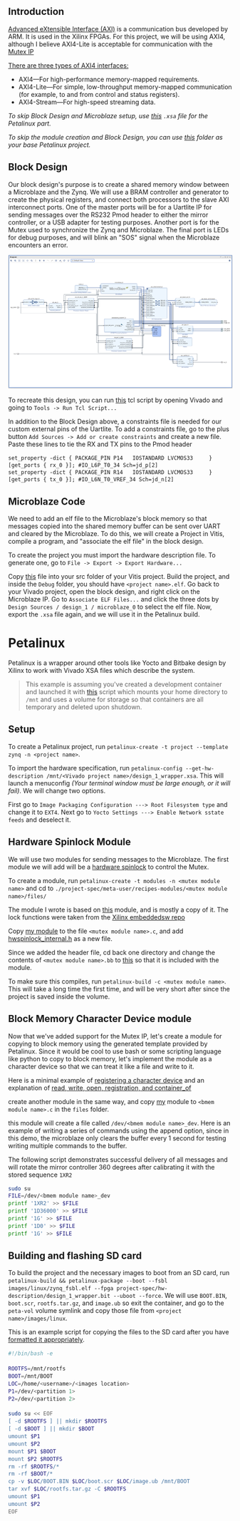 ## Introduction

[Advanced eXtensible Interface (AXI)](https://en.wikipedia.org/wiki/Advanced_eXtensible_Interface) is a communication bus developed by ARM. It is used in the Xilinx FPGAs. For this project, we will be using AXI4, although I believe AXI4-Lite is acceptable for communication with the [Mutex IP](https://docs.xilinx.com/v/u/en-US/pg117-mutex)

[There are three types of AXI4 interfaces:](https://docs.xilinx.com/v/u/en-US/ug761_axi_reference_guide)
- AXI4—For high-performance memory-mapped requirements.
- AXI4-Lite—For simple, low-throughput memory-mapped communication (for example,
to and from control and status registers).
- AXI4-Stream—For high-speed streaming data.

*To skip Block Design and Microblaze setup, use [this](https://gitlab.ssec.wisc.edu/mkurzynski/petalinux-zybo-z7-20/-/blob/BlockMemMutex/hw/design_1_wrapper.xsa) `.xsa` file for the Petalinux part.*

*To skip the module creation and Block Design, you can use [this](https://gitlab.ssec.wisc.edu/mkurzynski/petalinux-zybo-z7-20/-/tree/BlockMemMutex/os) folder as your base Petalinux project.*

## Block Design

Our block design's purpose is to create a shared memory window between a Microblaze and the Zynq. We will use a BRAM controller and generator to create the physical registers, and connect both processors to the slave AXI interconnect ports. One of the master ports will be for a Uartlite IP for sending messages over the RS232 Pmod header to either the mirror controller, or a USB adapter for testing purposes. Another port is for the Mutex used to synchronize the Zynq and Microblaze. The final port is LEDs for debug purposes, and will blink an "SOS" signal when the Microblaze encounters an error.

![image](uploads/260be8f8efc7144a52a876ddf85c0179/image.png)

To recreate this design, you can run [this](https://gitlab.ssec.wisc.edu/mkurzynski/petalinux-zybo-z7-20/-/blob/BlockMemMutex/hw/design_1.tcl) tcl script by opening Vivado and going to `Tools -> Run Tcl Script...`

In addition to the Block Design above, a constraints file is needed for our custom external pins of the Uartlite. To add a constraints file, go to the plus button `Add Sources -> Add or create constraints` and create a new file. Paste these lines to tie the RX and TX pins to the Pmod header
```
set_property -dict { PACKAGE_PIN P14   IOSTANDARD LVCMOS33     } [get_ports { rx_0 }]; #IO_L6P_T0_34 Sch=jd_p[2]                  
set_property -dict { PACKAGE_PIN R14   IOSTANDARD LVCMOS33     } [get_ports { tx_0 }]; #IO_L6N_T0_VREF_34 Sch=jd_n[2]
```

## Microblaze Code

We need to add an elf file to the Microblaze's block memory so that messages copied into the shared memory buffer can be sent over UART and cleared by the Microblaze. To do this, we will create a Project in Vitis, compile a program, and "associate the elf file" in the block design.

To create the project you must import the hardware description file. To generate one, go to `File -> Export -> Export Hardware...`

Copy [this](https://gitlab.ssec.wisc.edu/mkurzynski/petalinux-zybo-z7-20/-/blob/BlockMemMutex/sw/main.c) file into your src folder of your Vitis project. Build the project, and inside the `Debug` folder, you should have `<project name>.elf`. Go back to your Vivado project, open the block design, and right click on the Microblaze IP. Go to `Associate ELF Files...` and click the three dots by `Design Sources / design_1 / microblaze_0` to select the elf file. Now, export the `.xsa` file again, and we will use it in the Petalinux build.

# Petalinux

Petalinux is a wrapper around other tools like Yocto and Bitbake design by Xilinx to work with Vivado XSA files which describe the system.

> This example is assuming you've created a development container and launched it with [this](https://gitlab.ssec.wisc.edu/mkurzynski/qemu-zc706-petalinux/-/blob/master/go.sh) script which mounts your home directory to `/mnt` and uses a volume for storage so that containers are all temporary and deleted upon shutdown.

## Setup

To create a Petalinux project, run `petalinux-create -t project --template zynq -n <project name>`.

To import the hardware specification, run `petalinux-config --get-hw-description /mnt/<Vivado project name>/design_1_wrapper.xsa`. This will launch a menuconfig *(Your terminal window must be large enough, or it will fail)*. We will change two options.

First go to `Image Packaging Configuration ---> Root Filesystem type` and change it to `EXT4`. Next go to `Yocto Settings ---> Enable Network sstate feeds` and deselect it.

## Hardware Spinlock Module

We will use two modules for sending messages to the Microblaze. The first module we will add will be a [hardware spinlock](https://docs.kernel.org/locking/hwspinlock.html) to control the Mutex.

To create a module, run `petalinux-create -t modules -n <mutex module name>` and cd to `./project-spec/meta-user/recipes-modules/<mutex module name>/files/`

The module I wrote is based on [this](https://git.kernel.org/pub/scm/linux/kernel/git/stable/linux.git/tree/drivers/hwspinlock/stm32_hwspinlock.c) module, and is mostly a copy of it. The lock functions were taken from the [Xilinx embeddedsw repo](https://github.com/Xilinx/embeddedsw/blob/master/XilinxProcessorIPLib/drivers/mutex/src/xmutex.c)

Copy [my module](https://gitlab.ssec.wisc.edu/mkurzynski/petalinux-zybo-z7-20/-/blob/BlockMemMutex/os/project-spec/meta-user/recipes-modules/ofmutex/files/ofmutex.c) to the file `<mutex module name>.c`, and add [hwspinlock_internal.h](https://git.kernel.org/pub/scm/linux/kernel/git/stable/linux.git/tree/drivers/hwspinlock/hwspinlock_internal.h) as a new file.

Since we added the header file, cd back one directory and change the contents of `<mutex module name>.bb` to [this](https://gitlab.ssec.wisc.edu/mkurzynski/petalinux-zybo-z7-20/-/blob/BlockMemMutex/os/project-spec/meta-user/recipes-modules/ofmutex/ofmutex.bb) so that it is included with the module.

To make sure this compiles, run `petalinux-build -c <mutex module name>`. This will take a long time the first time, and will be very short after since the project is saved inside the volume.

## Block Memory Character Device module

Now that we've added support for the Mutex IP, let's create a module for copying to block memory using the generated template provided by Petalinux. Since it would be cool to use bash or some scripting language like python to copy to block memory, let's implement the module as a character device so that we can treat it like a file and write to it.

Here is a minimal example of [registering a character device](https://github.com/cirosantilli/linux-kernel-module-cheat/blob/master/kernel_modules/character_device_create.c) and an explanation of [read, write, open, registration, and container_of](https://linux-kernel-labs.github.io/refs/heads/master/labs/device_drivers.html#implementation-of-operations)

create another module in the same way, and copy [my](https://gitlab.ssec.wisc.edu/mkurzynski/petalinux-zybo-z7-20/-/blob/BlockMemMutex/os/project-spec/meta-user/recipes-modules/ofblockmem/files/ofblockmem.c) module to `<bmem module name>.c` in the `files` folder.

this module will create a file called `/dev/<bmem module name>_dev`. Here is an example of writing a series of commands using the append option, since in this demo, the microblaze only clears the buffer every 1 second for testing writing multiple commands to the buffer.

The following script demonstrates successful delivery of all messages and will rotate the mirror controller 360 degrees after calibrating it with the stored sequence `1XR2`

```bash
sudo su
FILE=/dev/<bmem module name>_dev
printf '1XR2' >> $FILE
printf '1D36000' >> $FILE
printf '1G' >> $FILE
printf '1D0' >> $FILE
printf '1G' >> $FILE
```

## Building and flashing SD card

To build the project and the necessary images to boot from an SD card, run `petalinux-build && petalinux-package --boot --fsbl images/linux/zynq_fsbl.elf --fpga project-spec/hw-description/design_1_wrapper.bit --uboot --force`. We will use `BOOT.BIN`, `boot.scr`, `rootfs.tar.gz`, and `image.ub` so exit the container, and go to the `peta-vol` volume symlink and copy those file from `<project name>/images/linux`.

This is an example script for copying the files to the SD card after you have [formatted it appropriately](https://docs.xilinx.com/r/2022.2-English/ug1144-petalinux-tools-reference-guide/Partitioning-and-Formatting-an-SD-Card).

```bash
#!/bin/bash -e

ROOTFS=/mnt/rootfs
BOOT=/mnt/BOOT
LOC=/home/<username>/<images location>
P1=/dev/<partition 1>
P2=/dev/<partition 2>

sudo su << EOF
[ -d $ROOTFS ] || mkdir $ROOTFS
[ -d $BOOT ] || mkdir $BOOT
umount $P1
umount $P2
mount $P1 $BOOT
mount $P2 $ROOTFS
rm -rf $ROOTFS/*
rm -rf $BOOT/*
cp -v $LOC/BOOT.BIN $LOC/boot.scr $LOC/image.ub /mnt/BOOT
tar xvf $LOC/rootfs.tar.gz -C $ROOTFS
umount $P1
umount $P2
EOF
```